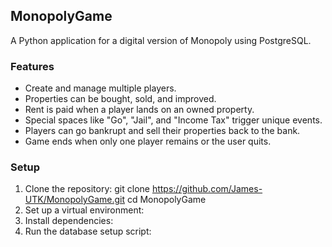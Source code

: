 ## MonopolyGame

A Python application for a digital version of Monopoly using PostgreSQL. 

### Features
- Create and manage multiple players.
- Properties can be bought, sold, and improved.
- Rent is paid when a player lands on an owned property.
- Special spaces like "Go", "Jail", and "Income Tax" trigger unique events.
- Players can go bankrupt and sell their properties back to the bank.
- Game ends when only one player remains or the user quits.

### Setup
1. Clone the repository:
git clone https://github.com/James-UTK/MonopolyGame.git
cd MonopolyGame
2. Set up a virtual environment:
3. Install dependencies:
4. Run the database setup script:
